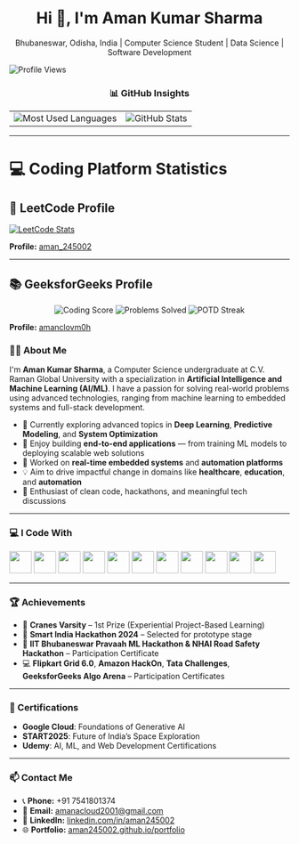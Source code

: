<h1 align="center">Hi 👋, I'm Aman Kumar Sharma</h1>
<p align="center">Bhubaneswar, Odisha, India | Computer Science Student | Data Science | Software Development </p>

![Profile Views](https://komarev.com/ghpvc/?username=aman245002&label=Profile%20views&color=0e75b6&style=flat)

<h3 align="center">📊 GitHub Insights</h3>

<div align="center">
  <table>
    <tr>
      <td>
        <img src="https://github-readme-stats.vercel.app/api/top-langs/?username=aman245002&layout=compact&theme=default" alt="Most Used Languages" />
      </td>
      <td>
        <img src="https://github-readme-stats.vercel.app/api?username=aman245002&show_icons=true&theme=default" alt="GitHub Stats" />
      </td>
    </tr>
  </table>
</div>




---

# 💻 Coding Platform Statistics

## 🧮 LeetCode Profile

[![LeetCode Stats](https://leetcard.jacoblin.cool/aman_245002?theme=dark&font=baloo&ext=contest)](https://leetcode.com/u/aman_245002/)

**Profile:** [aman_245002](https://leetcode.com/u/aman_245002/)

---

## 📚 GeeksforGeeks Profile

<div align="center">
  <img src="https://img.shields.io/badge/Coding%20Score-190-blue?style=for-the-badge&logo=geeksforgeeks" alt="Coding Score" />
  <img src="https://img.shields.io/badge/Problems%20Solved-69-green?style=for-the-badge&logo=geeksforgeeks" alt="Problems Solved" />
  <img src="https://img.shields.io/badge/POTD%20Streak-0%2F1481-orange?style=for-the-badge&logo=geeksforgeeks" alt="POTD Streak" />
</div>

**Profile:** [amanclovm0h](https://www.geeksforgeeks.org/user/amanclovm0h/)


### 👨‍💻 About Me

I'm **Aman Kumar Sharma**, a Computer Science undergraduate at C.V. Raman Global University with a specialization in **Artificial Intelligence and Machine Learning (AI/ML)**. I have a passion for solving real-world problems using advanced technologies, ranging from machine learning to embedded systems and full-stack development.

- 🔭 Currently exploring advanced topics in **Deep Learning**, **Predictive Modeling**, and **System Optimization**
- 🚀 Enjoy building **end-to-end applications** — from training ML models to deploying scalable web solutions
- 🤖 Worked on **real-time embedded systems** and **automation platforms**
- 💡 Aim to drive impactful change in domains like **healthcare**, **education**, and **automation**
- 🧠 Enthusiast of clean code, hackathons, and meaningful tech discussions

---

### 💻 I Code With

<div align="left">
  <img src="https://cdn.jsdelivr.net/gh/devicons/devicon/icons/c/c-original.svg" height="40" />
  <img src="https://cdn.jsdelivr.net/gh/devicons/devicon/icons/cplusplus/cplusplus-original.svg" height="40" />
  <img src="https://cdn.jsdelivr.net/gh/devicons/devicon/icons/java/java-original.svg" height="40" />
  <img src="https://cdn.jsdelivr.net/gh/devicons/devicon/icons/python/python-original.svg" height="40" />
  <img src="https://cdn.jsdelivr.net/gh/devicons/devicon/icons/javascript/javascript-original.svg" height="40" />
  <img src="https://cdn.jsdelivr.net/gh/devicons/devicon/icons/html5/html5-original.svg" height="40" />
  <img src="https://cdn.jsdelivr.net/gh/devicons/devicon/icons/css3/css3-original.svg" height="40" />
  <img src="https://cdn.jsdelivr.net/gh/devicons/devicon/icons/react/react-original.svg" height="40" />
  <img src="https://cdn.jsdelivr.net/gh/devicons/devicon/icons/nodejs/nodejs-original.svg" height="40" />
  <img src="https://cdn.jsdelivr.net/gh/devicons/devicon/icons/mysql/mysql-original.svg" height="40" />
  <img src="https://cdn.jsdelivr.net/gh/devicons/devicon/icons/mongodb/mongodb-original.svg" height="40" />
</div>

---

### 🏆 Achievements

- 🏅 **Cranes Varsity** – 1st Prize (Experiential Project-Based Learning)  
- 🌟 **Smart India Hackathon 2024** – Selected for prototype stage  
- 🤖 **IIT Bhubaneswar Pravaah ML Hackathon & NHAI Road Safety Hackathon** – Participation Certificate
- 💻 **Flipkart Grid 6.0**, **Amazon HackOn**, **Tata Challenges**, **GeeksforGeeks Algo Arena** – Participation Certificates

---

### 📜 Certifications

- **Google Cloud**: Foundations of Generative AI  
- **START2025**: Future of India’s Space Exploration  
- **Udemy**: AI, ML, and Web Development Certifications  

---

### 📫 Contact Me

- 📞 **Phone:** +91 7541801374  
- 📧 **Email:** [amanacloud2001@gmail.com](mailto:amanacloud2001@gmail.com)  
- 💼 **LinkedIn:** [linkedin.com/in/aman245002](https://www.linkedin.com/in/aman-kumar-sharma-8b892b345/)  
- 🌐 **Portfolio:** [aman245002.github.io/portfolio](https://aman245002.github.io/portfolio)




